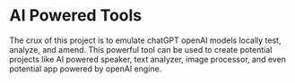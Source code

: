 # AI Powered Tools 
The crux of this project is to emulate chatGPT openAI models locally test, analyze, and amend. This powerful tool can be used to create potential projects like AI powered speaker, text analyzer, image processor, and even potential app powered by openAI engine. 

